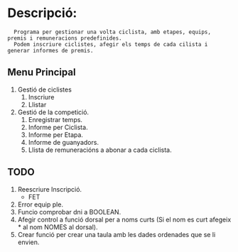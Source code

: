 # Descripció:
      Programa per gestionar una volta ciclista, amb etapes, equips, premis i remuneracions predefinides.
      Podem inscriure ciclistes, afegir els temps de cada cilista i generar informes de premis.

##  Menu Principal

1. Gestió de ciclistes
    1. Inscriure
    2.  Llistar
2. Gestió de la competició.
    1. Enregistrar temps.
    2. Informe per Ciclista.
    3. Informe per Etapa.
    4. Informe de guanyadors.
    5. Llista de remuneracións a abonar a cada ciclista.

## TODO
1. Reescriure Inscripció.
    * FET
2. Error equip ple.
3. Funcio comprobar dni a BOOLEAN.
4. Afegir control a funció dorsal per a noms curts (Si el nom es curt afegeix * al nom NOMES al dorsal).
5. Crear funció per crear una taula amb les dades ordenades que se li envien.